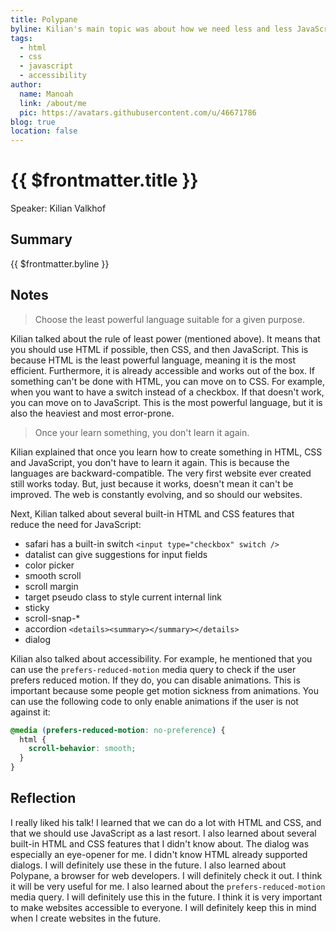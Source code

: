 ```yaml
---
title: Polypane
byline: Kilian's main topic was about how we need less and less JavaScript and more and more HTML and CSS. He also talked about Polypane, a browser for web developers that he created and maintains.
tags:
  - html
  - css
  - javascript
  - accessibility
author:
  name: Manoah
  link: /about/me
  pic: https://avatars.githubusercontent.com/u/46671786
blog: true
location: false
---
```


# {{ $frontmatter.title }}

Speaker: Kilian Valkhof

## Summary

{{ $frontmatter.byline }}

## Notes

> Choose the least powerful language suitable for a given purpose.

Kilian talked about the rule of least power (mentioned above). It means that you should use HTML if possible, then CSS, and then JavaScript. This is because HTML is the least powerful language, meaning it is the most efficient. Furthermore, it is already accessible and works out of the box. If something can't be done with HTML, you can move on to CSS. For example, when you want to have a switch instead of a checkbox. If that doesn't work, you can move on to JavaScript. This is the most powerful language, but it is also the heaviest and most error-prone.

> Once your learn something, you don't learn it again.

Kilian explained that once you learn how to create something in HTML, CSS and JavaScript, you don't have to learn it again. This is because the languages are backward-compatible. The very first website ever created still works today. But, just because it works, doesn't mean it can't be improved. The web is constantly evolving, and so should our websites.

Next, Kilian talked about several built-in HTML and CSS features that reduce the need for JavaScript:

- safari has a built-in switch `<input type="checkbox" switch />`
- datalist can give suggestions for input fields
- color picker
- smooth scroll
- scroll margin
- target pseudo class to style current internal link
- sticky
- scroll-snap-\*
- accordion `<details><summary></summary></details>`
- dialog

Kilian also talked about accessibility. For example, he mentioned that you can use the `prefers-reduced-motion` media query to check if the user prefers reduced motion. If they do, you can disable animations. This is important because some people get motion sickness from animations. You can use the following code to only enable animations if the user is not against it:

```css
@media (prefers-reduced-motion: no-preference) {
  html {
    scroll-behavior: smooth;
  }
}
```

## Reflection

I really liked his talk! I learned that we can do a lot with HTML and CSS, and that we should use JavaScript as a last resort. I also learned about several built-in HTML and CSS features that I didn't know about. The dialog was especially an eye-opener for me. I didn't know HTML already supported dialogs. I will definitely use these in the future. I also learned about Polypane, a browser for web developers. I will definitely check it out. I think it will be very useful for me. I also learned about the `prefers-reduced-motion` media query. I will definitely use this in the future. I think it is very important to make websites accessible to everyone. I will definitely keep this in mind when I create websites in the future.
